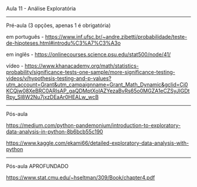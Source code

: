 ﻿Aula 11 -  Análise Exploratória
______________________________
Pré-aula (3 opções, apenas 1 é obrigatória)

em português - https://www.inf.ufsc.br/~andre.zibetti/probabilidade/teste-de-hipoteses.html#introdu%C3%A7%C3%A3o


em inglês - https://onlinecourses.science.psu.edu/stat500/node/41/

vídeo - https://www.khanacademy.org/math/statistics-probability/significance-tests-one-sample/more-significance-testing-videos/v/hypothesis-testing-and-p-values?utm_account=Grant&utm_campaignname=Grant_Math_Dynamic&gclid=Cj0KCQjw08XeBRC0ARIsAP_gaQDMptXoIAZYezaBvRs65o0MGZA1eCZSyJIGDtRpy_Sl8W2Nu7jxzDEaAr0HEALw_wcB

______________________________
Pós-aula

https://medium.com/python-pandemonium/introduction-to-exploratory-data-analysis-in-python-8b6bcb55c190


https://www.kaggle.com/ekami66/detailed-exploratory-data-analysis-with-python


______________________________

Pós-aula APROFUNDADO

https://www.stat.cmu.edu/~hseltman/309/Book/chapter4.pdf
